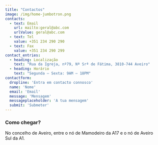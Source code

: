 ```yaml
---
title: "Contactos"
image: /img/home-jumbotron.png
contacts: 
  - text: Email
    url: mailto:geral@abc.com
    urlValue: geral@abc.com
  - text: Tel
    value: +351 234 290 290
  - text: Fax
    value: +351 234 290 299
contact_entries:
  - heading: Localização
    text: "Rua da Igreja, nº79, Nª Srª de Fátima, 3810-744 Aveiro"
  - heading: Horário
    text: "Segunda – Sexta: 9AM – 18PM"
contactform:
  dropline: 'Entra em contacto connosco'
  name: 'Nome'
  email: 'Email'
  message: 'Mensagem'
  messageplaceholder: 'A tua mensagem'
  submit: 'Submeter'
---
```

<h3 class="f4 b lh-title mb2">Como chegar?</h3>


No concelho de Aveiro, entre o nó de Mamodeiro da A17 e o nó de Aveiro Sul da A1.